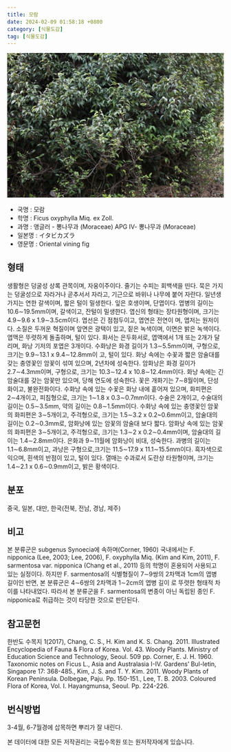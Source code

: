 ```yaml
---
title: 모람
date: 2024-02-09 01:58:18 +0800
category: [식물도감]
tag: [식물도감]
---
```




![모람](/assets/img/fileUpload/plants/basic/Moraceae/Ficus/11696/11696_8_th2.JPG)
- 국명 : 모람
- 학명 : Ficus oxyphylla Miq. ex Zoll.
- 과명 : 앵글러 - 뽕나무과 (Moraceae) APG Ⅳ- 뽕나무과 (Moraceae)
- 일본명 : イタビカズラ
- 영문명 : Oriental vining fig


## 형태
생활형은 덩굴성 상록 관목이며, 자웅이주이다. 줄기는 수피는 회백색을 띤다. 묵은 가지는 덩굴성으로 자라거나 곧추서서 자라고, 기근으로 바위나 나무에 붙어 자란다. 일년생 가지는 연한 갈색이며, 짧은 털이 밀생한다. 잎은 호생이며, 단엽이다. 엽병의 길이는 10.6∼19.5mm이며, 갈색이고, 잔털이 밀생한다. 엽신의 형태는 장타원형이며, 크기는 4.9∼9.6 x 1.9∼3.5cm이다. 엽선은 긴 점첨두이고, 엽연은 전연이 며, 엽저는 원저이다. 소질은 두꺼운 혁질이며 앞면은 광택이 있고, 짙은 녹색이며, 이면은 밝은 녹색이다. 엽맥은 뚜렷하게 돌출하며, 털이 있다. 화서는 은두화서로, 엽액에서 1개 또는 2개가 달리며, 화낭 기저의 포엽은 3개이다. 수화낭은 화경 길이가 1.3∼5.5mm이며, 구형으로, 크기는 9.9∼13.1 x 9.4∼12.8mm이 고, 털이 있다. 화낭 속에는 수꽃과 짧은 암술대를 갖는 충영꽃인 암꽃이 섞여 있으며, 2년차에 성숙한다. 암화낭은 화경 길이가 2.7∼4.3mm이며, 구형으로, 크기는 10.3∼12.4 x 10.8∼12.4mm이다. 화낭 속에는 긴 암술대를 갖는 암꽃만 있으며, 당해 연도에 성숙한다. 꽃은 개화기는 7∼8월이며, 단성화이고, 불완전화이다. 수화낭 속에 있는 수꽃은 화낭 내에 흩어져 있으며, 화피편은 2∼4개이고, 피침형으로, 크기는 1∼1.8 x 0.3∼0.7mm이다. 수술은 2개이고, 수술대의 길이는 0.5∼3.5mm, 약의 길이는 0.8∼1.5mm이다. 수화낭 속에 있는 충영꽃인 암꽃의 화피편은 3∼5개이고, 주걱형으로, 크기는 1.5∼3.2 x 0.2~0.6mm이고, 암술대의 길이는 0.2∼0.3mm로, 암화낭에 있는 암꽃의 암술대 보다 짧다. 암화낭 속에 있는 암꽃의 화피편은 3∼5개이고, 주걱형으로, 크기는 1.3∼2 x 0.2∼0.4mm이며, 암술대의 길이는 1.4∼2.8mm이다. 은화과 9∼11월에 암화낭이 비대, 성숙한다. 과병의 길이는 1.1∼6.8mm이고, 과낭은 구형으로,크기는 11.5∼17.9 x 11.1∼15.5mm이다. 흑자색으로 익으며, 흰색의 반점이 있고, 털이 있다. 열매는 수과로서 도란상 타원형이며, 크기는 1.4∼2.1 x 0.6∼0.9mm이고, 밝은 황색이다.
## 분포
중국, 일본, 대만, 한국(전북, 전남, 경남, 제주)
## 비고
본 분류군은 subgenus Synoecia에 속하며(Corner, 1960) 국내에서는 F. nipponica (Lee, 2003; Lee, 2006), F. oxyphylla Miq. (Kim and Kim, 2011), F. sarmentosa var. nipponica (Chang et al., 2011) 등의 학명이 혼용되어 사용되고 있는 실정이다. 하지만 F. sarmentosa의 식별형질이 7∼9쌍의 2차맥과 1cm의 엽병 길이인 반면, 본 분류군은 4∼6쌍의 2차맥과 1∼2cm의 엽병 길이 로 뚜렷한 형태적 차이를 나타내었다. 따라서 본 분류군을 F. sarmentosa의 변종이 아닌 독립된 종인 F. nipponica로 취급하는 것이 타당한 것으로 판단된다.
## 참고문헌
한반도 수목지 1(2017), Chang, C. S., H. Kim and K. S. Chang. 2011. Illustrated Encyclopedia of Fauna & Flora of Korea. Vol. 43. Woody Plants. Ministry of Education Science and Technology, Seoul. 509 pp. Corner, E. J. H. 1960. Taxonomic notes on Ficus L., Asia and Australasia I-IV. Gardens’ Bul-letin, Singapore 17: 368-485., Kim, J. S. and T. Y. Kim. 2011. Woody Plants of Korean Peninsula. Dolbegae, Paju. Pp. 150-151., Lee, T. B. 2003. Coloured Flora of Korea, Vol. I. Hayangmunsa, Seoul. Pp. 224-226.
## 번식방법
3-4월, 6-7월경에 삽목하면 뿌리가 잘 내린다.






본 데이터에 대한 모든 저작권리는 국립수목원 또는 원저작자에게 있습니다.
